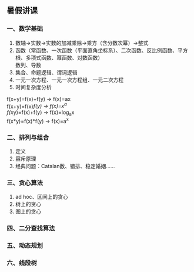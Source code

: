 ## 暑假讲课
### 一、数学基础
1. 数轴→实数→实数的加减乘除→乘方（含分数次幂）→整式
2. 函数（常函数、一次函数（平面直角坐标系）、二次函数、反比例函数、平方根、多项式函数、幂函数、对数函数）  
   数列、导数  
3. 集合、命题逻辑、谓词逻辑
4. 一元一次方程、一元一次方程组、一元二次方程
5. 时间复杂度分析  

f(x+y)=f(x)+f(y) -> f(x)=ax  
f(x+y)=f(x)*f(y) -> f(x)=x<sup>a</sup>  
f(x*y)=f(x)+f(y) -> f(x)=log<sub>a</sub>x  
f(x*y)=f(x)*f(y) -> f(x)=a<sup>x</sup>

### 二、排列与组合
1. 定义
2. 容斥原理
3. 经典问题：Catalan数、错排、稳定婚姻……

### 三、贪心算法
1. ad hoc、区间上的贪心
2. 树上的贪心
3. 图上的贪心

### 四、二分查找算法
### 五、动态规划
### 六、线段树
